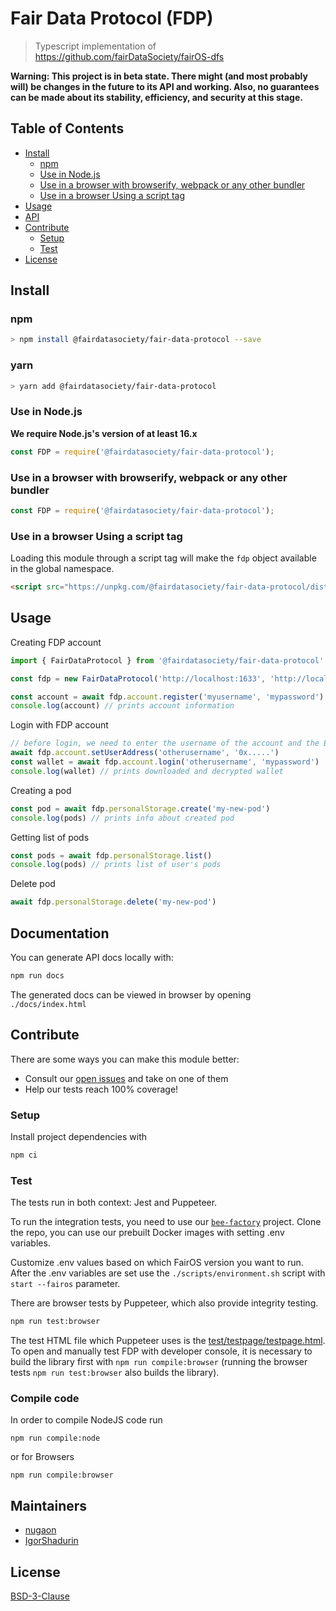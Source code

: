 # Fair Data Protocol (FDP)

> Typescript implementation of https://github.com/fairDataSociety/fairOS-dfs

**Warning: This project is in beta state. There might (and most probably will) be changes in the future to its API and working. Also, no guarantees can be made about its stability, efficiency, and security at this stage.**

## Table of Contents

- [Install](#install)
  - [npm](#npm)
  - [Use in Node.js](#use-in-nodejs)
  - [Use in a browser with browserify, webpack or any other bundler](#use-in-a-browser-with-browserify-webpack-or-any-other-bundler)
  - [Use in a browser Using a script tag](#use-in-a-browser-using-a-script-tag)
- [Usage](#usage)
- [API](#api)
- [Contribute](#contribute)
  - [Setup](#setup)
  - [Test](#test)
- [License](#license)

## Install

### npm

```sh
> npm install @fairdatasociety/fair-data-protocol --save
```

### yarn

```sh
> yarn add @fairdatasociety/fair-data-protocol
```

### Use in Node.js

**We require Node.js's version of at least 16.x**

```js
const FDP = require('@fairdatasociety/fair-data-protocol');
```

### Use in a browser with browserify, webpack or any other bundler

```js
const FDP = require('@fairdatasociety/fair-data-protocol');
```

### Use in a browser Using a script tag

Loading this module through a script tag will make the `fdp` object available in the global namespace.

```html
<script src="https://unpkg.com/@fairdatasociety/fair-data-protocol/dist/index.browser.min.js"></script>
```

## Usage

Creating FDP account

```js
import { FairDataProtocol } from '@fairdatasociety/fair-data-protocol'

const fdp = new FairDataProtocol('http://localhost:1633', 'http://localhost:1635')

const account = await fdp.account.register('myusername', 'mypassword')
console.log(account) // prints account information
```

Login with FDP account

```js
// before login, we need to enter the username of the account and the Ethereum address associated with it
await fdp.account.setUserAddress('otherusername', '0x.....')
const wallet = await fdp.account.login('otherusername', 'mypassword')
console.log(wallet) // prints downloaded and decrypted wallet
```

Creating a pod

```js
const pod = await fdp.personalStorage.create('my-new-pod')
console.log(pods) // prints info about created pod
```

Getting list of pods

```js
const pods = await fdp.personalStorage.list()
console.log(pods) // prints list of user's pods
```

Delete pod

```js
await fdp.personalStorage.delete('my-new-pod')
```

## Documentation

You can generate API docs locally with:

```sh
npm run docs
```

The generated docs can be viewed in browser by opening `./docs/index.html`

## Contribute

There are some ways you can make this module better:

- Consult our [open issues](https://github.com/fairDataSociety/fair-data-protocol/issues) and take on one of them
- Help our tests reach 100% coverage!

### Setup

Install project dependencies with

```sh
npm ci
```

### Test

The tests run in both context: Jest and Puppeteer.

To run the integration tests, you need to use our [`bee-factory`](https://github.com/fairDataSociety/bee-factory/) project. Clone the repo, you can use our prebuilt Docker images with setting .env variables.

Customize .env values based on which FairOS version you want to run. After the .env variables are set use the `./scripts/environment.sh` script with `start --fairos` parameter.

There are browser tests by Puppeteer, which also provide integrity testing.

```sh
npm run test:browser
```

The test HTML file which Puppeteer uses is the [test/testpage/testpage.html](test/testpage/testpage.html).
To open and manually test FDP with developer console, it is necessary to build the library first with `npm run compile:browser` (running the browser tests `npm run test:browser` also builds the library).

### Compile code

In order to compile NodeJS code run

`npm run compile:node`

or for Browsers

`npm run compile:browser`

## Maintainers

- [nugaon](https://github.com/nugaon)
- [IgorShadurin](https://github.com/IgorShadurin)

## License

[BSD-3-Clause](./LICENSE)
